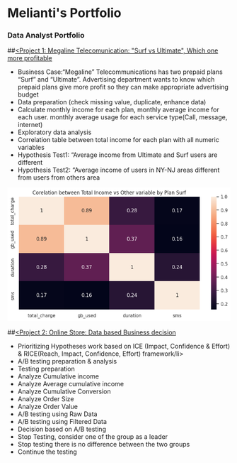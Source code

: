 # Melianti's Portfolio
### Data Analyst Portfolio

##[<Project 1: Megaline Telecomunication: "Surf vs Ultimate", Which one more profitable](https://github.com/melianti/project/blob/main/Sprint4_Megaline.ipynb)

<ul>
  <li>Business Case:“Megaline” Telecommunications has two prepaid plans “Surf” and “Ultimate”. Advertising department wants to know which prepaid plans give more profit so they can make appropriate advertising budget</li>
  <li>Data preparation (check missing value, duplicate, enhance data)</li>
  <li>Calculate monthly income for each plan, monthly average income for each user. monthly average usage for each service type(Call, message, internet)</li>
  <li>Exploratory data analysis</li>
  <li>Correlation table between total income for each plan with all numeric variables</li>
  <li>Hypothesis Test1: “Average income from Ultimate and Surf users are different</li>
  <li>Hypothesis Test2: “Average income of users in NY-NJ areas different from users from others area</li>
</ul>

![Correlation table Surf Plan](/images2/Sprint4_Coosurf.png)

##[<Project 2: Online Store: Data based Business decision](https://github.com/melianti/project/blob/main/)

<ul>
<li>Prioritizing Hypotheses work based on ICE (Impact, Confidence & Effort)  & RICE(Reach, Impact, Confidence, Effort) framework/li>	
<li>A/B testing preparation & analysis</li>
  <li>Testing preparation</li>
    <li>Analyze Cumulative income </li>
    <li>Analyze Average cumulative income</li>
    <li>Analyze Cumulative Conversion</li>
    <li>Analyze Order Size</li>
    <li>Analyze Order Value</li>
  
<li>A/B testing using Raw Data</li>
<li>A/B testing using Filtered Data</li>
<li>Decision based on A/B testing</li>
    <li>Stop Testing, consider one of the group as a leader</li>
    <li>Stop testing there is no difference between the two groups</li>
    <li>Continue the testing</li>

  
</ul>
